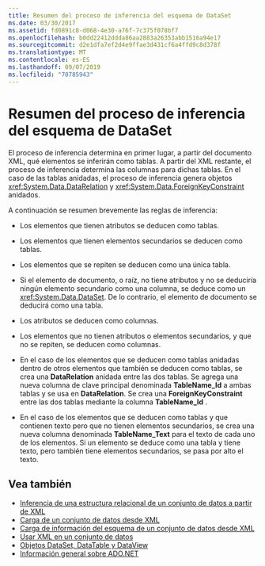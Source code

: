 ```yaml
---
title: Resumen del proceso de inferencia del esquema de DataSet
ms.date: 03/30/2017
ms.assetid: fd0891c8-d068-4e30-a76f-7c375f078bf7
ms.openlocfilehash: b0dd22412ddda86aa2883a26353abb1516a94e17
ms.sourcegitcommit: d2e1dfa7ef2d4e9ffae3d431cf6a4ffd9c8d378f
ms.translationtype: MT
ms.contentlocale: es-ES
ms.lasthandoff: 09/07/2019
ms.locfileid: "70785943"
---
```

# <a name="summary-of-the-dataset-schema-inference-process"></a>Resumen del proceso de inferencia del esquema de DataSet
El proceso de inferencia determina en primer lugar, a partir del documento XML, qué elementos se inferirán como tablas. A partir del XML restante, el proceso de inferencia determina las columnas para dichas tablas. En el caso de las tablas anidadas, el proceso de inferencia genera objetos <xref:System.Data.DataRelation> y <xref:System.Data.ForeignKeyConstraint> anidados.  
  
 A continuación se resumen brevemente las reglas de inferencia:  
  
- Los elementos que tienen atributos se deducen como tablas.  
  
- Los elementos que tienen elementos secundarios se deducen como tablas.  
  
- Los elementos que se repiten se deducen como una única tabla.  
  
- Si el elemento de documento, o raíz, no tiene atributos y no se deduciría ningún elemento secundario como una columna, se deduce como un <xref:System.Data.DataSet>. De lo contrario, el elemento de documento se deducirá como una tabla.  
  
- Los atributos se deducen como columnas.  
  
- Los elementos que no tienen atributos o elementos secundarios, y que no se repiten, se deducen como columnas.  
  
- En el caso de los elementos que se deducen como tablas anidadas dentro de otros elementos que también se deducen como tablas, se crea una **DataRelation** anidada entre las dos tablas. Se agrega una nueva columna de clave principal denominada **TableName_Id** a ambas tablas y se usa en **DataRelation**. Se crea una **ForeignKeyConstraint** entre las dos tablas mediante la columna **TableName_Id** .  
  
- En el caso de los elementos que se deducen como tablas y que contienen texto pero que no tienen elementos secundarios, se crea una nueva columna denominada **TableName_Text** para el texto de cada uno de los elementos. Si un elemento se deduce como una tabla y tiene texto, pero también tiene elementos secundarios, se pasa por alto el texto.  
  
## <a name="see-also"></a>Vea también

- [Inferencia de una estructura relacional de un conjunto de datos a partir de XML](inferring-dataset-relational-structure-from-xml.md)
- [Carga de un conjunto de datos desde XML](loading-a-dataset-from-xml.md)
- [Carga de información del esquema de un conjunto de datos desde XML](loading-dataset-schema-information-from-xml.md)
- [Usar XML en un conjunto de datos](using-xml-in-a-dataset.md)
- [Objetos DataSet, DataTable y DataView](index.md)
- [Información general sobre ADO.NET](../ado-net-overview.md)
